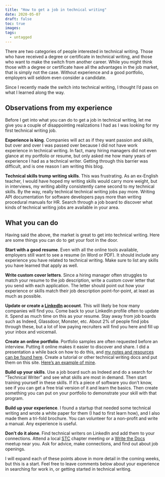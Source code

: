 ```yaml
---
title: "How to get a job in technical writing"
date: 2020-05-07
draft: false
toc: true
images:
tags:
  - untagged
---
```


There are two categories of people interested in technical writing. Those who have received a degree or certificate in technical writing, and those who want to make the switch from another career. While you might think those with a degree or certificate have all the advantages in the job market, that is simply not the case. Without experience and a good portfolio, employers will seldom even consider a candidate.

Since I recently made the switch into technical writing, I thought I’d pass on what I learned along the way.

## Observations from my experience

Before I get into what you can do to get a job in technical writing, let me give you a couple of disappointing realizations I had as I was looking for my first technical writing job.

**Experience is king**. Companies will act as if they want passion and skills, but over and over I was passed over because I did not have work experience in technical writing. In fact, many hiring managers did not even glance at my portfolio or resume, but only asked me how many years of experience I had as a technical writer. Getting through this barrier was difficult, and is one reason I am writing this blog.

**Technical skills trump writing skills**. This was frustrating. As an ex-English teacher, I would have hoped my writing skills would carry more weight, but in interviews, my writing ability consistently came second to my technical skills. By the way, really technical technical writing jobs pay more. Writing API documentation for software developers pays more than writing procedural manuals for HR. Search through a job board to discover what kinds of technical writing jobs are available in your area.

## What you can do

Having said the above, the market is great to get into technical writing. Here are some things you can do to get your foot in the door.

**Start with a good resume**. Even with all the online tools available, employers still want to see a resume (in Word or PDF). It should include any experience you have related to technical writing. Make sure to list any skills you have learned that apply as well.

**Write custom cover letters**. Since a hiring manager often struggles to match your resume to the job description, write a custom cover letter that you send with each application. The letter should point out how your experience or skills match their job description point-for-point, at least as much as possible.

**Update or create a [LinkedIn](https://www.linkedin.com/) account**. This will likely be how many companies will find you. Come back to your LinkedIn profile often to update it. Spend as much time on this as your resume. Stay away from job boards such as Indeed, Glassdoor, Monster, etc. About 2% of people find jobs through these, but a lot of low paying recruiters will find you here and fill up your inbox and voicemail.

**Create an online portfolio**. Portfolio samples are often requested before an interview. Putting it online makes it easier to discover and share. I did a presentation a while back on how to do this, and [my notes and resources can be found here](http://aaronkredshaw.com/creating-an-online-portfolio/). Create a tutorial or other technical writing docs and put them on this site. [Here’s an example of mine](https://aaronkredshaw.com/portfolio/).

**Build up your skills**. Use a job board such as Indeed and do a search for “Technical Writer” and see what skills are most in demand. Then start training yourself in these skills. If it’s a piece of software you don’t know, see if you can get a free trial version of it and learn the basics. Then create something you can put on your portfolio to demonstrate your skill with that program.

**Build up your experience**. I found a startup that needed some technical writing and wrote a white paper for them (I had to first learn how), and I also made them a tri-fold brochure. You can volunteer for a non-profit and write a manual. Any experience is useful.

**Don’t do it alone**. Find technical writers on LinkedIn and add them to your connections. Attend a local [STC](https://www.stc.org/) chapter meeting or a [Write the Docs](https://www.writethedocs.org/) meetup near you. Ask for advice, make connections, and find out about job openings.

I will expand each of these points above in more detail in the coming weeks, but this is a start. Feel free to leave comments below about your experience in searching for work in, or getting started in technical writing.